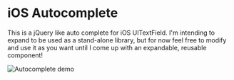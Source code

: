 # iOS Autocomplete
This is a jQuery like auto complete for iOS UITextField.
I'm intending to expand to be used as a stand-alone library, but for now feel free to modify and use it as you want until I come up with an expandable, reusable component!


![Autocomplete demo](http://i.imgur.com/9aIh6Xm.gif)